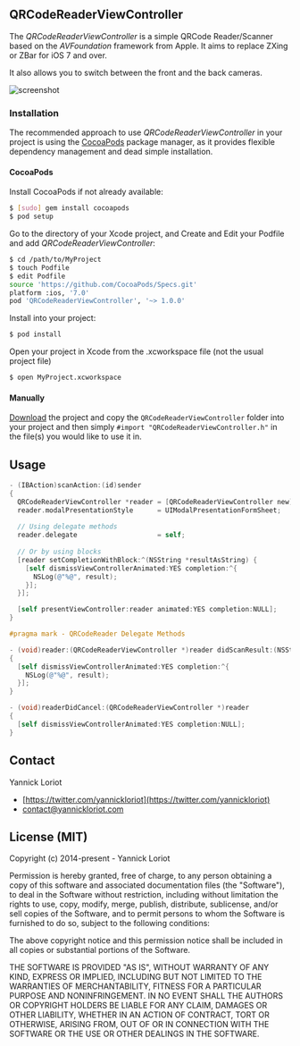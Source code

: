 ## QRCodeReaderViewController

The _QRCodeReaderViewController_ is a simple QRCode Reader/Scanner based on the _AVFoundation_ framework from Apple. It aims to replace ZXing or ZBar for iOS 7 and over.

It also allows you to switch between the front and the back cameras.

![screenshot](https://github.com/YannickL/QRCodeReaderViewController/blob/master/Example/resources/Screenshot.jpg)

### Installation

The recommended approach to use _QRCodeReaderViewController_ in your project is using the [CocoaPods](http://cocoapods.org/) package manager, as it provides flexible dependency management and dead simple installation.

#### CocoaPods

Install CocoaPods if not already available:

``` bash
$ [sudo] gem install cocoapods
$ pod setup
```
Go to the directory of your Xcode project, and Create and Edit your Podfile and add _QRCodeReaderViewController_:

``` bash
$ cd /path/to/MyProject
$ touch Podfile
$ edit Podfile
source 'https://github.com/CocoaPods/Specs.git'
platform :ios, '7.0'
pod 'QRCodeReaderViewController', '~> 1.0.0'
```

Install into your project:

``` bash
$ pod install
```

Open your project in Xcode from the .xcworkspace file (not the usual project file)

``` bash
$ open MyProject.xcworkspace
```

#### Manually

[Download](https://github.com/YannickL/QRCodeReaderViewController/archive/master.zip) the project and copy the `QRCodeReaderViewController` folder into your project and then simply `#import "QRCodeReaderViewController.h"` in the file(s) you would like to use it in.

## Usage

```objective-c
- (IBAction)scanAction:(id)sender
{
  QRCodeReaderViewController *reader = [QRCodeReaderViewController new];
  reader.modalPresentationStyle      = UIModalPresentationFormSheet;
  
  // Using delegate methods
  reader.delegate                    = self;
  
  // Or by using blocks
  [reader setCompletionWithBlock:^(NSString *resultAsString) {
    [self dismissViewControllerAnimated:YES completion:^{
      NSLog(@"%@", result);
    }];
  }];

  [self presentViewController:reader animated:YES completion:NULL];
}

#pragma mark - QRCodeReader Delegate Methods

- (void)reader:(QRCodeReaderViewController *)reader didScanResult:(NSString *)result
{
  [self dismissViewControllerAnimated:YES completion:^{
    NSLog(@"%@", result);
  }];
}

- (void)readerDidCancel:(QRCodeReaderViewController *)reader
{
  [self dismissViewControllerAnimated:YES completion:NULL];
}
```

## Contact

Yannick Loriot
 - [https://twitter.com/yannickloriot](https://twitter.com/yannickloriot)
 - [contact@yannickloriot.com](mailto:contact@yannickloriot.com)


## License (MIT)

Copyright (c) 2014-present - Yannick Loriot

Permission is hereby granted, free of charge, to any person obtaining a copy
of this software and associated documentation files (the "Software"), to deal
in the Software without restriction, including without limitation the rights
to use, copy, modify, merge, publish, distribute, sublicense, and/or sell
copies of the Software, and to permit persons to whom the Software is
furnished to do so, subject to the following conditions:

The above copyright notice and this permission notice shall be included in
all copies or substantial portions of the Software.

THE SOFTWARE IS PROVIDED "AS IS", WITHOUT WARRANTY OF ANY KIND, EXPRESS OR
IMPLIED, INCLUDING BUT NOT LIMITED TO THE WARRANTIES OF MERCHANTABILITY,
FITNESS FOR A PARTICULAR PURPOSE AND NONINFRINGEMENT. IN NO EVENT SHALL THE
AUTHORS OR COPYRIGHT HOLDERS BE LIABLE FOR ANY CLAIM, DAMAGES OR OTHER
LIABILITY, WHETHER IN AN ACTION OF CONTRACT, TORT OR OTHERWISE, ARISING FROM,
OUT OF OR IN CONNECTION WITH THE SOFTWARE OR THE USE OR OTHER DEALINGS IN
THE SOFTWARE.
